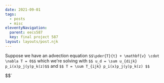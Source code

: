```yaml
---
date: 2021-09-01
tags:
  - posts
  - misc
eleventyNavigation:
  parent: eecs587
  key: final project 587
layout: layouts/post.njk
---
```



Suppose we have an advection equation
`$$\pder{T}{t} + \mathbf{v} \cdot \nabla T = 0$$`
which we're solving with `$$ u_d = \sum u_{dijk} p_i(x)p_j(y)p_k(z)$$` and
`$$ T = \sum T_{ijk} p_i(x)p_j(y)p_k(z) $$`

 $$`

